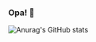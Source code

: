 ### Opa! 👋
![Anurag's GitHub stats](https://github-readme-stats.vercel.app/api?username=mateusrosa0901&show_icons=true&theme=dark)
